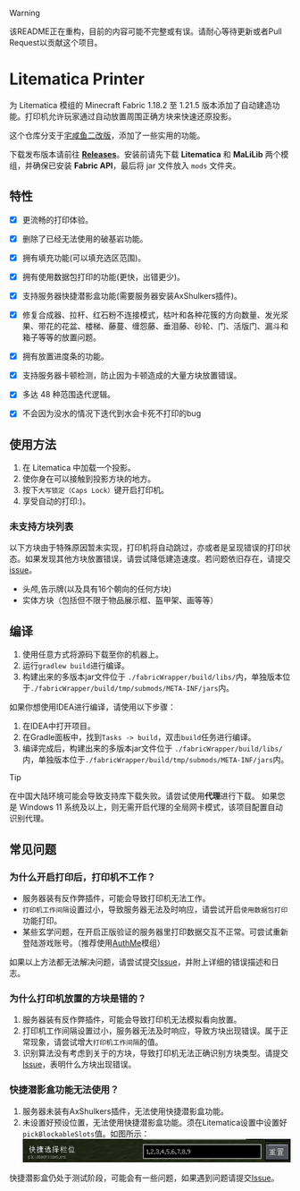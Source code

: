 > [!WARNING]  
> 该README正在重构，目前的内容可能不完整或有误。请耐心等待更新或者Pull Request以贡献这个项目。

Litematica Printer
==================

为 Litematica 模组的 Minecraft Fabric 1.18.2 至 1.21.5 版本添加了自动建造功能。打印机允许玩家通过自动放置周围正确方块来快速还原投影。

这个仓库分支于[宅咸鱼二改版](https://github.com/zhaixianyu/litematica-printer)，添加了一些实用的功能。

下载发布版本请前往 [**Releases**](https://github.com/BiliXWhite/litematica-printer/releases)。安装前请先下载 **Litematica** 和 **MaLiLib** 两个模组，并确保已安装 **Fabric API**，最后将 jar 文件放入 `mods` 文件夹。

特性
----------

- [x] 更流畅的打印体验。
- [x] 删除了已经无法使用的破基岩功能。
- [x] 拥有填充功能(可以填充选区范围)。
- [x] 拥有使用数据包打印的功能(更快，出错更少)。
- [x] 支持服务器快捷潜影盒功能(需要服务器安装AxShulkers插件)。
- [x] 修复合成器、拉杆、红石粉不连接模式，枯叶和各种花簇的方向数量、发光浆果、带花的花盆、楼梯、藤蔓、缠怨藤、垂泪藤、砂轮、门、活版门、漏斗和箱子等等的放置问题。
- [x] 拥有放置进度条的功能。
- [x] 支持服务器卡顿检测，防止因为卡顿造成的大量方块放置错误。
- [x] 多达 48 种范围迭代逻辑。
- [x] 不会因为没水的情况下迭代到水会卡死不打印的bug


使用方法
----------

1. 在 Litematica 中加载一个投影。
2. 使你身在可以接触到投影方块的地方。
3. 按下`大写锁定（Caps Lock）`键开启打印机。
4. 享受自动的打印:)。

### 未支持方块列表
以下方块由于特殊原因暂未实现，打印机将自动跳过，亦或者是呈现错误的打印状态。如果发现其他方块放置错误，请尝试降低建造速度。若问题依旧存在，请提交 [issue](https://github.com/BiliXWhite/litematica-printer/issues)。
- 头颅,告示牌(以及具有16个朝向的任何方块)
- 实体方块（包括但不限于物品展示框、盔甲架、画等等）

编译
----------
1. 使用任意方式将源码下载至你的机器上。
2. 运行`gradlew build`进行编译。
3. 构建出来的多版本jar文件位于 `./fabricWrapper/build/libs/`内，单独版本位于`./fabricWrapper/build/tmp/submods/META-INF/jars`内。

如果你想使用IDEA进行编译，请使用以下步骤：
1. 在IDEA中打开项目。
2. 在Gradle面板中，找到`Tasks -> build`，双击`build`任务进行编译。
3. 编译完成后，构建出来的多版本jar文件位于 `./fabricWrapper/build/libs/`内，单独版本位于`./fabricWrapper/build/tmp/submods/META-INF/jars`内。

> [!TIP]
> 在中国大陆环境可能会导致支持库下载失败。请尝试使用**代理**进行下载。
> 如果您是 Windows 11 系统及以上，则无需开启代理的全局网卡模式，该项目配置自动识别代理。

## 常见问题

### 为什么开启打印后，打印机不工作？
- 服务器装有反作弊插件，可能会导致打印机无法工作。
- `打印机工作间隔`设置过小，导致服务器无法及时响应，请尝试开启`使用数据包打印`功能打印。 
- 某些玄学问题，在开启正版验证的服务器里打印数据交互不正常。可尝试重新登陆游戏账号。（推荐使用[AuthMe](https://modrinth.com/mod/auth-me)模组） 

如果以上方法都无法解决问题，请尝试提交[Issue](https://github.com/BiliXWhite/litematica-printer/issues)，并附上详细的错误描述和日志。

### 为什么打印机放置的方块是错的？

1. 服务器装有反作弊插件，可能会导致打印机无法模拟看向放置。
2. 打印机工作间隔设置过小，服务器无法及时响应，导致方块出现错误。属于正常现象，请尝试增大`打印机工作间隔`的值。
3. 识别算法没有考虑到关于的方块，导致打印机无法正确识别方块类型。请提交[Issue](https://github.com/BiliXWhite/litematica-printer/issues)，表明什么方块出现错误。

### 快捷潜影盒功能无法使用？

1. 服务器未装有AxShulkers插件，无法使用快捷潜影盒功能。
2. 未设置好预设位置，无法使用快捷潜影盒功能。须在Litematica设置中设置好`pickBlockableSlots`值。如图所示：
![预设位置](预设位置.png)

快捷潜影盒仍处于测试阶段，可能会有一些问题，如果遇到问题请提交[Issue](https://github.com/BiliXWhite/litematica-printer/issues)。
